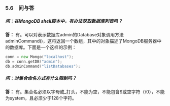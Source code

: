 ### 5.6　问与答

##### 问：在MongoDB shell脚本中，有办法获取数据库列表吗？

**答：** 有。可以对表示数据库admin的Database对象调用方法adminCommand()，这将返回一个数组，其中的对象描述了MongoDB服务器中的数据库。下面是一个这样的示例：

```go
conn = new Mongo("localhost");
db = conn.getDB("admin");
db.adminCommand("listDatabases");
```

##### 问：对集合命名方式有什么限制吗？

**答：** 有。集合名必须以字母或_打头，不能为空，不能包含$或空字符（\0），不能为system，且必须少于128个字符。

